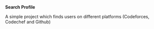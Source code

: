 **Search Profile**
<p>A simple project which finds users on different platforms (Codeforces, Codechef and Github)</p>
